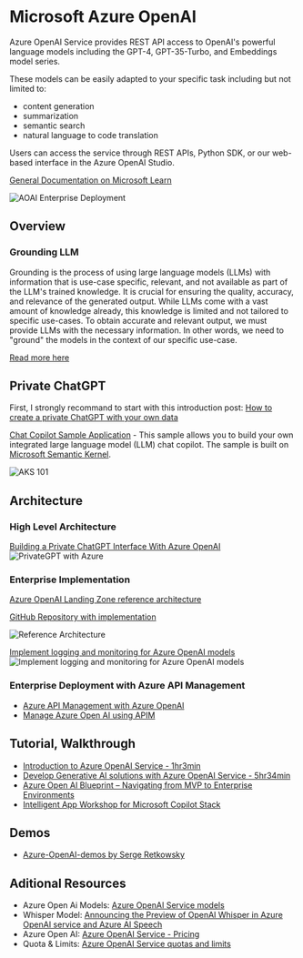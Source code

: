 # Microsoft Azure OpenAI

Azure OpenAI Service provides REST API access to OpenAI's powerful language models including the GPT-4, GPT-35-Turbo, and Embeddings model series.

These models can be easily adapted to your specific task including but not limited to:

- content generation
- summarization
- semantic search
- natural language to code translation

Users can access the service through REST APIs, Python SDK, or our web-based interface in the Azure OpenAI Studio.

[General Documentation on Microsoft Learn](https://learn.microsoft.com/en-us/azure/ai-services/openai/)

![AOAI Enterprise Deployment](https://techcommunity.microsoft.com/t5/image/serverpage/image-id/495112i80DA3D88097DEC9D/image-size/large?v=v2&px=999)

## Overview

### Grounding LLM

Grounding is the process of using large language models (LLMs) with information that is use-case specific, relevant, and not available as part of the LLM's trained knowledge. It is crucial for ensuring the quality, accuracy, and relevance of the generated output. While LLMs come with a vast amount of knowledge already, this knowledge is limited and not tailored to specific use-cases. To obtain accurate and relevant output, we must provide LLMs with the necessary information. In other words, we need to "ground" the models in the context of our specific use-case.

[Read more here](https://techcommunity.microsoft.com/t5/fasttrack-for-azure/grounding-llms/ba-p/3843857)

## Private ChatGPT

First, I strongly recommand to start with this introduction post: [How to create a private ChatGPT with your own data](https://medium.com/@imicknl/how-to-create-a-private-chatgpt-with-your-own-data-15754e6378a1)

[Chat Copilot Sample Application](https://github.com/microsoft/semantic-kernel) - This sample allows you to build your own integrated large language model (LLM) chat copilot. The sample is built on [Microsoft Semantic Kernel](https://learn.microsoft.com/en-us/semantic-kernel/overview/).

![AKS 101](https://camo.githubusercontent.com/db6af42498ba3e603ce6ac38f5ab124708ac1c25b48114108889c979baae7f67/68747470733a2f2f6c6561726e2e6d6963726f736f66742e636f6d2f656e2d75732f73656d616e7469632d6b65726e656c2f6d656469612f636861742d636f70696c6f742d696e2d616374696f6e2e676966)

## Architecture

### High Level Architecture

[Building a Private ChatGPT Interface With Azure OpenAI](https://techcommunity.microsoft.com/t5/azure-architecture-blog/building-a-private-chatgpt-interface-with-azure-openai/ba-p/3869522)
![PrivateGPT with Azure](https://techcommunity.microsoft.com/t5/image/serverpage/image-id/487496iA87525AA8B2197EE/image-size/large?v=v2&px=999)

### Enterprise Implementation

[Azure OpenAI Landing Zone reference architecture](https://techcommunity.microsoft.com/t5/azure-architecture-blog/azure-openai-landing-zone-reference-architecture/ba-p/3882102)

[GitHub Repository with implementation](https://github.com/FreddyAyala/AzureAIServicesLandingZone/tree/main)

![Reference Architecture](https://techcommunity.microsoft.com/t5/image/serverpage/image-id/495142i616B2737C1324F0D/image-size/large?v=v2&px=999)

[Implement logging and monitoring for Azure OpenAI models](https://learn.microsoft.com/en-us/azure/architecture/ai-ml/openai/architecture/log-monitor-azure-openai)
![Implement logging and monitoring for Azure OpenAI models](https://learn.microsoft.com/en-us/azure/architecture/ai-ml/openai/architecture/_images/openai-monitor-log.png)

### Enterprise Deployment with Azure API Management

- [Azure API Management with Azure OpenAI](https://github.com/pascalvanderheiden/ais-apim-openai)
- [Manage Azure Open AI using APIM](https://github.com/microsoft/AzureOpenAI-with-APIM#azure-commercial-api-management-to-azure-open-ai-with-private-endpoints)

## Tutorial, Walkthrough

- [Introduction to Azure OpenAI Service - 1hr3min](https://learn.microsoft.com/en-us/training/modules/explore-azure-openai/?ns-enrollment-type=Collection&ns-enrollment-id=4oefo3dozy48y)
- [Develop Generative AI solutions with Azure OpenAI Service - 5hr34min](https://learn.microsoft.com/en-us/training/paths/develop-ai-solutions-azure-openai/)
- [Azure Open AI Blueprint – Navigating from MVP to Enterprise Environments](https://www.floriankitterer.com/post/your-azure-openai-blueprint-navigating-from-mvp-to-enterprise-environments)
- [Intelligent App Workshop for Microsoft Copilot Stack](https://copilotwksp.com/)

## Demos

- [Azure-OpenAI-demos by Serge Retkowsky](https://github.com/retkowsky/Azure-OpenAI-demos)

## Aditional Resources

- Azure Open Ai Models: [Azure OpenAI Service models](https://learn.microsoft.com/en-us/azure/ai-services/openai/concepts/models#model-summary-table-and-region-availability)
- Whisper Model: [Announcing the Preview of OpenAI Whisper in Azure OpenAI service and Azure AI Speech](https://techcommunity.microsoft.com/t5/azure-ai-services-blog/announcing-the-preview-of-openai-whisper-in-azure-openai-service/ba-p/3928388)
- Azure Open AI: [Azure OpenAI Service - Pricing](https://azure.microsoft.com/en-us/pricing/details/cognitive-services/openai-service/)
- Quota & Limits: [Azure OpenAI Service quotas and limits](https://learn.microsoft.com/en-us/azure/ai-services/openai/quotas-limits)

